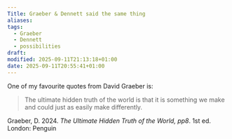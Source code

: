 ```yaml
---
Title: Graeber & Dennett said the same thing
aliases:
tags:
  - Graeber
  - Dennett
  - possibilities
draft:
modified: 2025-09-11T21:13:18+01:00
date: 2025-09-11T20:55:41+01:00
---
```

One of my favourite quotes from David Graeber is:

> The ultimate hidden truth of the world is that it is something we make and could just as easily make differently.

Graeber, D. 2024. *The Ultimate Hidden Truth of the World, pp8*. 1st ed. London: Penguin

